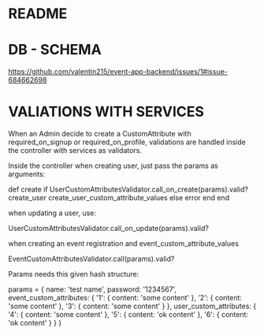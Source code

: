 # README

# DB - SCHEMA

https://github.com/valentin215/event-app-backend/issues/1#issue-684662698

# VALIATIONS WITH SERVICES

When an Admin decide to create a CustomAttribute with required_on_signup or required_on_profile, validations are handled inside the controller with services as validators.

Inside the controller when creating user, just pass the params as arguments:

def  create
  if UserCustomAttributesValidator.call_on_create(params).valid?
    create_user
    create_user_custom_attribute_values
  else
    error
  end 
end 

when updating a user, use:

UserCustomAttributesValidator.call_on_update(params).valid?

when creating an event registration and event_custom_attribute_values

EventCustomAttributesValidator.call(params).valid?

Params needs this given hash structure:

params = { name: 'test name',
               password: '1234567',
               event_custom_attributes:
                {
                  '1': { content: 'some content' },
                  '2': { content: 'some content' },
                  '3': { content: 'some content' }
                },
               user_custom_attributes:
                {
                  '4': { content: 'some content' },
                  '5': { content: 'ok content' },
                  '6': { content: 'ok content' }
                } }
                



# 
